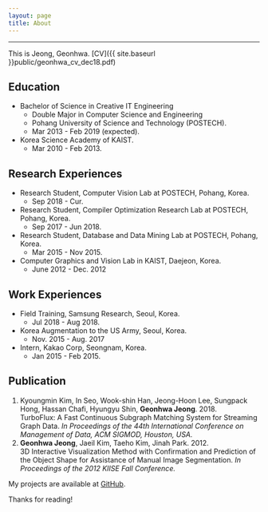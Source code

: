 ```yaml
---
layout: page
title: About
---
```

-------------------------------------------------------
This is Jeong, Geonhwa. [CV]({{ site.baseurl }}public/geonhwa_cv_dec18.pdf)



## Education

* Bachelor of Science in Creative IT Engineering
  * Double Major in Computer Science and Engineering
  * Pohang University of Science and Technology (POSTECH). 
  * Mar 2013 - Feb 2019 (expected). 
* Korea Science Academy of KAIST. 
  * Mar 2010 - Feb 2013.

## Research Experiences

* Research Student, Computer Vision Lab at POSTECH, Pohang, Korea. 
  * Sep 2018 - Cur.
* Research Student, Compiler Optimization Research Lab at POSTECH, Pohang, Korea. 
  * Sep 2017 - Jun 2018.
* Research Student, Database and Data Mining Lab at POSTECH, Pohang, Korea. 
  * Mar 2015 - Nov 2015.
* Computer Graphics and Vision Lab in KAIST, Daejeon, Korea.
  * June 2012 - Dec. 2012

## Work Experiences

* Field Training, Samsung Research, Seoul, Korea. 
  * Jul 2018 - Aug 2018.
* Korea Augmentation to the US Army, Seoul, Korea. 
  * Nov. 2015 - Aug. 2017
* Intern, Kakao Corp, Seongnam, Korea. 
  * Jan 2015 - Feb 2015.


## Publication

1. Kyoungmin Kim, In Seo, Wook-shin Han, Jeong-Hoon Lee, Sungpack Hong, Hassan Chafi, Hyungyu Shin, **Geonhwa Jeong**. 2018.  
TurboFlux: A Fast Continuous Subgraph Matching System for Streaming Graph Data. *In Proceedings of the 44th International Conference on Management of Data, ACM SIGMOD, Houston, USA.*
2. **Geonhwa Jeong**, Jaeil Kim, Taeho Kim, Jinah Park. 2012.  
3D Interactive Visualization Method with Confirmation and Prediction of the Object Shape for Assistance of Manual Image Segmentation. *In Proceedings of the 2012 KIISE Fall Conference.*



My projects are available at [GitHub](https://github.com/ghjeong12).

Thanks for reading!
